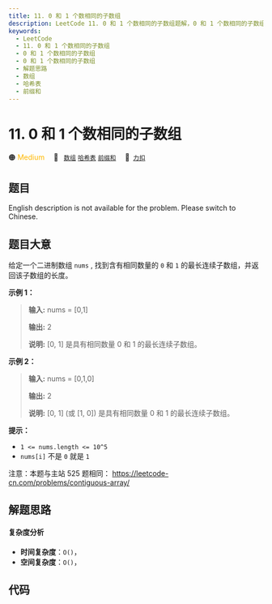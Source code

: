 ```yaml
---
title: 11. 0 和 1 个数相同的子数组
description: LeetCode 11. 0 和 1 个数相同的子数组题解，0 和 1 个数相同的子数组，包含解题思路、复杂度分析以及完整的 JavaScript 代码实现。
keywords:
  - LeetCode
  - 11. 0 和 1 个数相同的子数组
  - 0 和 1 个数相同的子数组
  - 0 和 1 个数相同的子数组
  - 解题思路
  - 数组
  - 哈希表
  - 前缀和
---
```


# 11. 0 和 1 个数相同的子数组

🟠 <font color=#ffb800>Medium</font>&emsp; 🔖&ensp; [`数组`](/tag/array.md) [`哈希表`](/tag/hash-table.md) [`前缀和`](/tag/prefix-sum.md)&emsp; 🔗&ensp;[`力扣`](https://leetcode.cn/problems/A1NYOS)

## 题目

English description is not available for the problem. Please switch to
Chinese.


## 题目大意

给定一个二进制数组 `nums` , 找到含有相同数量的 `0` 和 `1` 的最长连续子数组，并返回该子数组的长度。



**示例 1：**

> 
> 
> 
> 
> 
> **输入:** nums = [0,1]
> 
> **输出:** 2
> 
> **说明:** [0, 1] 是具有相同数量 0 和 1 的最长连续子数组。

**示例 2：**

> 
> 
> 
> 
> 
> **输入:** nums = [0,1,0]
> 
> **输出:** 2
> 
> **说明:** [0, 1] (或 [1, 0]) 是具有相同数量 0 和 1 的最长连续子数组。



**提示：**

  * `1 <= nums.length <= 10^5`
  * `nums[i]` 不是 `0` 就是 `1`



注意：本题与主站 525 题相同： <https://leetcode-cn.com/problems/contiguous-array/>


## 解题思路

#### 复杂度分析

- **时间复杂度**：`O()`，
- **空间复杂度**：`O()`，

## 代码

```javascript

```
